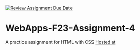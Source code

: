 [![Review Assignment Due Date](https://classroom.github.com/assets/deadline-readme-button-24ddc0f5d75046c5622901739e7c5dd533143b0c8e959d652212380cedb1ea36.svg)](https://classroom.github.com/a/4tKarLeg)
# WebApps-F23-Assignment-4
A practice assignment for HTML with CSS
[Hosted at][def]

[def]: https://github.com/44-563-WebApps-F23/44563-webapps-f23-assignment4-yeswanthkanakala07/blob/main/playpart.html

